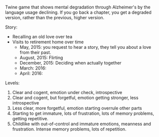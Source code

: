 Twine game that shows mental degradation through Alzheimer's by the language usage declining. If you go back a chapter, you get a degraded version, rather than the previous, higher version.

Story:
* Recalling an old love over tea
* Visits to retirement home over time
    * May, 2015: you request to hear a story, they tell you about a love from their past.
    * August, 2015: Flirting
    * December, 2015: Deciding when actually together
    * March: 2016:
    * April: 2016:

Levels:
1. Clear and cogent, emotion under check, introspective
2. Clear and cogent, but forgetful, emotion getting stronger, less introspective
3. Less clear, more forgetful, emotion starting overrule other parts
4. Starting to get immature, lots of frustration, lots of memory problems, getting repetitive.
5. Childlike with out-of-control and immature emotions, meanness and frustration. Intense memory problems, lots of repetition.
